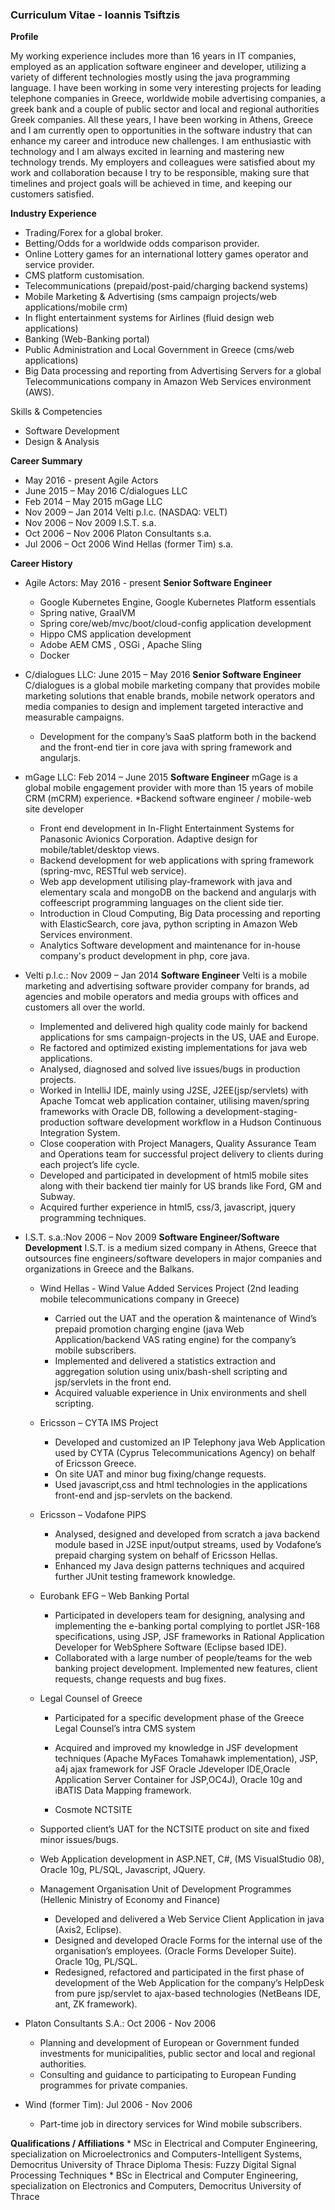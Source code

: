 ### Curriculum Vitae - Ioannis Tsiftzis

**Profile**

My working experience includes more than 16 years in IT companies, employed as an application software engineer and developer, utilizing a variety of different technologies mostly using the java programming language. I have been working in some very interesting projects for leading telephone companies in Greece, worldwide mobile advertising companies, a greek bank and a couple of public sector and local and regional authorities Greek companies.
All these years, I have been working in Athens, Greece and I am currently open to opportunities in the software industry that can enhance my career and introduce new challenges. I am enthusiastic with technology and I am always excited in learning and mastering new technology trends.
My employers and colleagues were satisfied about my work and collaboration because I try to be responsible, making sure that timelines and project goals will be achieved in time, and keeping our customers satisfied.

**Industry Experience**
* Trading/Forex for a global broker.
* Betting/Odds for a worldwide odds comparison provider.
* Online Lottery games for an international lottery games operator and service provider.
* CMS platform customisation.
* Telecommunications (prepaid/post-paid/charging backend systems)
* Mobile Marketing & Advertising (sms campaign projects/web applications/mobile crm)
* In flight entertainment systems for Airlines (fluid design web applications)
* Banking (Web-Banking portal)
* Public Administration and Local Government in Greece (cms/web applications)
* Big Data processing and reporting from Advertising Servers for a global Telecommunications company in Amazon Web Services environment (AWS).

Skills & Competencies
* Software Development
* Design & Analysis

**Career Summary**

* May 2016 - present
	Agile Actors
* June 2015 – May  2016
	C/dialogues LLC
* Feb 2014 – May 2015
  mGage LLC
* Nov 2009 – Jan 2014
  Velti p.l.c. (NASDAQ: VELT)
* Nov 2006 – Nov 2009
  I.S.T. s.a.
* Oct 2006 – Nov 2006
	Platon Consultants s.a.
* Jul 2006 – Oct 2006
	Wind Hellas (former Tim) s.a.

**Career History**

* Agile Actors: May 2016 - present **Senior Software Engineer**
	* Google Kubernetes Engine, Google Kubernetes Platform essentials
	* Spring native, GraalVM
	* Spring core/web/mvc/boot/cloud-config application development
	* Hippo CMS application development
	* Adobe AEM CMS , OSGi , Apache Sling
	* Docker

* C/dialogues LLC: June 2015 – May 2016 **Senior Software Engineer**
C/dialogues is a global mobile marketing company that provides mobile marketing solutions that enable brands, mobile network operators and media companies to design and implement targeted interactive and measurable campaigns.
	* Development for the company’s SaaS platform both in the backend and the front-end tier in core java with spring framework and angularjs.

* mGage LLC: Feb 2014 – June 2015 **Software Engineer**
mGage is a global mobile engagement provider with more than 15 years of mobile CRM (mCRM) experience.
	*Backend software engineer / mobile-web site developer
	* Front end development in In-Flight Entertainment Systems for Panasonic Avionics Corporation. Adaptive design for mobile/tablet/desktop views.
	* Backend development for web applications with spring framework (spring-mvc, RESTful web service).
	* Web app development utilising play-framework with java and elementary scala and mongoDB on the backend and angularjs with coffeescript programming languages on the client side tier.
	* Introduction in Cloud Computing, Big Data processing and reporting with ElasticSearch, core java, python scripting in Amazon Web Services environment.
	* Analytics Software development and maintenance for in-house company's product development in php, core java.

* Velti p.l.c.: Nov 2009 – Jan 2014 **Software Engineer**
Velti is a mobile marketing and advertising software provider company for brands, ad agencies and mobile operators and media groups with offices and customers all over the world.
	* Implemented and delivered high quality code mainly for backend applications for sms campaign-projects in the US, UAE and Europe.
	* Re factored and optimized existing implementations for java web applications.
	* Analysed, diagnosed and solved live issues/bugs in production projects.
	* Worked in IntelliJ IDE, mainly using J2SE, J2EE(jsp/servlets) with Apache Tomcat web application container, utilising maven/spring frameworks with Oracle
	DB, following a development-staging-production software development workflow in a Hudson Continuous Integration System.
	* Close cooperation with Project Managers, Quality Assurance Team and Operations team for successful project delivery to clients during each project’s life
	cycle.
	* Developed and participated in development of html5 mobile sites along with their backend tier mainly for US brands like Ford, GM and Subway.
	* Acquired further experience in html5, css/3, javascript, jquery programming techniques.

* I.S.T. s.a.:Nov 2006 – Nov 2009 **Software Engineer/Software Development**
I.S.T. is a medium sized company in Athens, Greece that outsources fine engineers/software developers in major companies and organizations in Greece and the
Balkans.
	* Wind Hellas - Wind Value Added Services Project
	(2nd leading mobile telecommunications company in Greece)
		* Carried out the UAT and the operation & maintenance of Wind’s prepaid promotion charging engine (java Web Application/backend VAS rating engine) for the company’s mobile subscribers.
		* Implemented and delivered a statistics extraction and aggregation solution using unix/bash-shell scripting and jsp/servlets in the front end.
		* Acquired valuable experience in Unix environments and shell scripting.

	* Ericsson – CYTA IMS Project
		* Developed and customized an IP Telephony java Web Application used by CYTA (Cyprus Telecommunications Agency) on behalf of Ericsson Greece.
		* On site UAT and minor bug fixing/change requests.
		* Used javascript,css and html technologies in the applications front-end and jsp-servlets on the backend.

	* Ericsson – Vodafone PIPS
		* Analysed, designed and developed from scratch a java backend module based in J2SE input/output streams, used by Vodafone’s prepaid charging system
		on behalf of Ericsson Hellas.
		* Enhanced my Java design patterns techniques and acquired further JUnit testing framework knowledge.

	* Eurobank EFG – Web Banking Portal
		* Participated in developers team for designing, analysing and implementing the e-banking portal complying to portlet JSR-168 specifications, using
		JSP, JSF frameworks in Rational Application Developer for WebSphere Software (Eclipse based IDE).
		* Collaborated with a large number of people/teams for the web banking project development. Implemented new features, client requests, change
		requests and bug fixes.

	* Legal Counsel of Greece
		* Participated for a specific development phase of the Greece Legal Counsel’s intra CMS system
		* Acquired and improved my knowledge in JSF development techniques (Apache MyFaces Tomahawk implementation), JSP, a4j ajax framework for JSF Oracle
		Jdeveloper IDE,Oracle Application Server Container for JSP,OC4J), Oracle 10g and iBATIS Data Mapping framework.

        * Cosmote NCTSITE
	* Supported client’s UAT for the NCTSITE product on site and fixed minor issues/bugs.
	* Web Application development in ASP.NET, C#, (MS VisualStudio 08), Oracle 10g, PL/SQL, Javascript, JQuery.

	* Management Organisation Unit of Development Programmes (Hellenic Ministry of Economy and Finance)
		* Developed and delivered a Web Service Client Application in java (Axis2, Eclipse).
		* Designed and developed Oracle Forms for the internal use of the organisation’s employees. (Oracle Forms Developer Suite). Oracle 10g, PL/SQL.
		* Redesigned, refactored and participated in the first phase of development of the Web Application for the company’s HelpDesk from pure jsp/servlet
		to ajax-based technologies (NetBeans IDE, ant, ZK framework).

* Platon Consultants S.A.: Oct 2006 - Nov 2006        
	* Planning and development of European or Government funded investments for municipalities, public sector and local and regional authorities.
	* Consulting and guidance to participating to European Funding programmes for private companies.   

* Wind (former Tim): Jul 2006 - Nov 2006
	* Part-time job in directory services for Wind mobile subscribers.

**Qualifications / Affiliations**
	* MSc in Electrical and Computer Engineering, specialization on Microelectronics and Computers-Intelligent Systems, Democritus University of Thrace
	Diploma Thesis: Fuzzy Digital Signal Processing Techniques
	* BSc in Electrical and Computer Engineering, specialization on Electronics and Computers, Democritus University of Thrace
